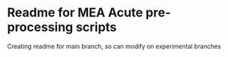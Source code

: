 # Readme for MEA Acute pre-processing scripts

Creating readme for main branch, so can modify on experimental branches